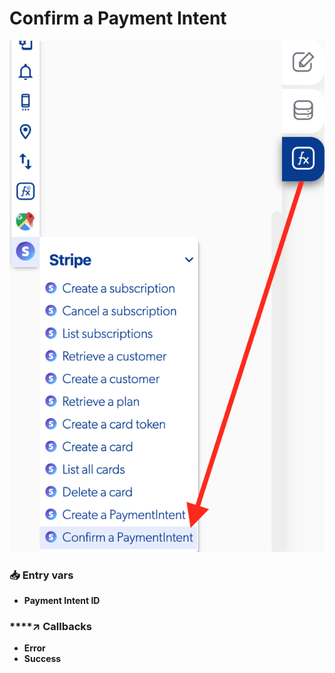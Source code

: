 # Confirm a Payment Intent

![](../../../.gitbook/assets/captura-de-pantalla-2020-02-10-a-la-s-15.09.14.png)



### 📥 Entry vars <a id="entry-vars"></a>

* **Payment Intent ID**

### \*\*\*\*↗ **Callbacks**

* **Error**
* **Success**

